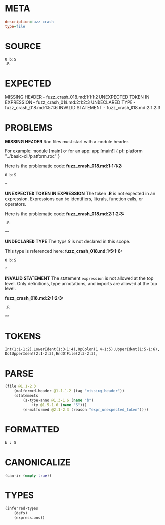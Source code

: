 # META
~~~ini
description=fuzz crash
type=file
~~~
# SOURCE
~~~roc
0 b:S
.R
~~~
# EXPECTED
MISSING HEADER - fuzz_crash_018.md:1:1:1:2
UNEXPECTED TOKEN IN EXPRESSION - fuzz_crash_018.md:2:1:2:3
UNDECLARED TYPE - fuzz_crash_018.md:1:5:1:6
INVALID STATEMENT - fuzz_crash_018.md:2:1:2:3
# PROBLEMS
**MISSING HEADER**
Roc files must start with a module header.

For example:
        module [main]
or for an app:
        app [main!] { pf: platform "../basic-cli/platform.roc" }

Here is the problematic code:
**fuzz_crash_018.md:1:1:1:2:**
```roc
0 b:S
```
^


**UNEXPECTED TOKEN IN EXPRESSION**
The token **.R** is not expected in an expression.
Expressions can be identifiers, literals, function calls, or operators.

Here is the problematic code:
**fuzz_crash_018.md:2:1:2:3:**
```roc
.R
```
^^


**UNDECLARED TYPE**
The type _S_ is not declared in this scope.

This type is referenced here:
**fuzz_crash_018.md:1:5:1:6:**
```roc
0 b:S
```
    ^


**INVALID STATEMENT**
The statement `expression` is not allowed at the top level.
Only definitions, type annotations, and imports are allowed at the top level.

**fuzz_crash_018.md:2:1:2:3:**
```roc
.R
```
^^


# TOKENS
~~~zig
Int(1:1-1:2),LowerIdent(1:3-1:4),OpColon(1:4-1:5),UpperIdent(1:5-1:6),
DotUpperIdent(2:1-2:3),EndOfFile(2:3-2:3),
~~~
# PARSE
~~~clojure
(file @1.1-2.3
	(malformed-header @1.1-1.2 (tag "missing_header"))
	(statements
		(s-type-anno @1.3-1.6 (name "b")
			(ty @1.5-1.6 (name "S")))
		(e-malformed @2.1-2.3 (reason "expr_unexpected_token"))))
~~~
# FORMATTED
~~~roc
b : S

~~~
# CANONICALIZE
~~~clojure
(can-ir (empty true))
~~~
# TYPES
~~~clojure
(inferred-types
	(defs)
	(expressions))
~~~

